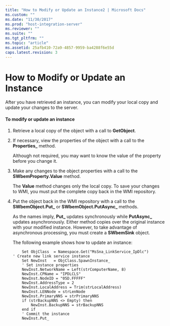 ```yaml
---
title: "How to Modify or Update an Instance2 | Microsoft Docs"
ms.custom: ""
ms.date: "11/30/2017"
ms.prod: "host-integration-server"
ms.reviewer: ""
ms.suite: ""
ms.tgt_pltfrm: ""
ms.topic: "article"
ms.assetid: 25afb410-72a9-4857-9959-ba4288f6e55d
caps.latest.revision: 3
---
```

# How to Modify or Update an Instance
After you have retrieved an instance, you can modify your local copy and update your changes to the server.  
  
#### To modify or update an instance  
  
1.  Retrieve a local copy of the object with a call to **GetObject**.  
  
2.  If necessary, view the properties of the object with a call to the **Properties_** method.  
  
     Although not required, you may want to know the value of the property before you change it.  
  
3.  Make any changes to the object properties with a call to the **SWbemProperty.Value** method.  
  
     The **Value** method changes only the local copy. To save your changes to WMI, you must put the complete copy back in the WMI repository.  
  
4.  Put the object back in the WMI repository with a call to the **SWbemObject.Put_** or **SWbemObject.PutAsync_** methods.  
  
     As the names imply, **Put_** updates synchronously while **PutAsync_** updates asynchronously. Either method copies over the original instance with your modified instance. However, to take advantage of asynchronous processing, you must create a **SWbemSink** object.  
  
     The following example shows how to update an instance:  
  
    ```  
        Set ObjClass  = Namespace.Get("MsSna_LinkService_IpDlc")     
    ' Create new link service instance  
        Set NewInst   = ObjClass.SpawnInstance_  
        ' Set instance properties  
        NewInst.NetworkName = Left(strComputerName, 8)  
        NewInst.CPName = "IPDLCLS"  
        NewInst.NodeID = "05D.FFFFF"  
        NewInst.AddressType = 2  
        NewInst.LocalAddress = Trim(strLocalAddress)  
        NewInst.LENNode = strLenNode  
        NewInst.PrimaryNNS = strPrimaryNNS  
        if (strBackupNNS <> Empty) then  
            NewInst.BackupNNS = strBackupNNS  
        end if  
        ' Commit the instance  
        NewInst.Put_  
  
    ```